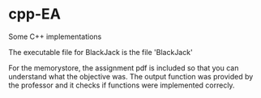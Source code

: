# cpp-EA
Some C++ implementations

The executable file for BlackJack is the file 'BlackJack'

For the memorystore, the assignment pdf is included so that you can understand what the objective was. The output function was provided by the professor
and it checks if functions were implemented correcly.
